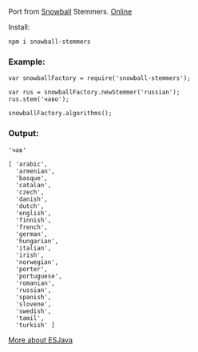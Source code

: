 Port from [Snowball](http://snowball.tartarus.org/) Stemmers. [Online](http://mazko.github.io/jssnowball/)

Install:

    npm i snowball-stemmers

### Example:

    var snowballFactory = require('snowball-stemmers');

    var rus = snowballFactory.newStemmer('russian');
    rus.stem('чаво');

    snowballFactory.algorithms();

### Output:

    'чав'

    [ 'arabic',
      'armenian',
      'basque',
      'catalan',
      'czech',
      'danish',
      'dutch',
      'english',
      'finnish',
      'french',
      'german',
      'hungarian',
      'italian',
      'irish',
      'norwegian',
      'porter',
      'portuguese',
      'romanian',
      'russian',
      'spanish',
      'slovene',
      'swedish',
      'tamil',
      'turkish' ]

[More about ESJava](https://github.com/mazko/esjava)